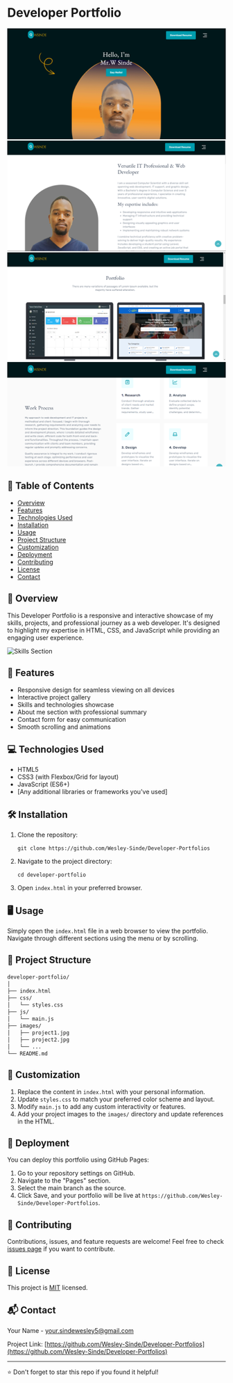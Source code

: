 # Developer Portfolio

![Portfolio Preview](./1.png)
![Portfolio Preview](./2.png)
![Portfolio Preview](./3.png)
![Portfolio Preview](./4.png)

## 📌 Table of Contents

- [Overview](#overview)
- [Features](#features)
- [Technologies Used](#technologies-used)
- [Installation](#installation)
- [Usage](#usage)
- [Project Structure](#project-structure)
- [Customization](#customization)
- [Deployment](#deployment)
- [Contributing](#contributing)
- [License](#license)
- [Contact](#contact)

## 🌟 Overview

This Developer Portfolio is a responsive and interactive showcase of my skills, projects, and professional journey as a web developer. It's designed to highlight my expertise in HTML, CSS, and JavaScript while providing an engaging user experience.

![Skills Section](./skills-section.png)

## 🚀 Features

- Responsive design for seamless viewing on all devices
- Interactive project gallery
- Skills and technologies showcase
- About me section with professional summary
- Contact form for easy communication
- Smooth scrolling and animations

## 💻 Technologies Used

- HTML5
- CSS3 (with Flexbox/Grid for layout)
- JavaScript (ES6+)
- [Any additional libraries or frameworks you've used]

## 🛠 Installation

1. Clone the repository:
   ```
   git clone https://github.com/Wesley-Sinde/Developer-Portfolios
   ```
2. Navigate to the project directory:
   ```
   cd developer-portfolio
   ```
3. Open `index.html` in your preferred browser.

## 🖥 Usage

Simply open the `index.html` file in a web browser to view the portfolio. Navigate through different sections using the menu or by scrolling.

## 📁 Project Structure

```
developer-portfolio/
│
├── index.html
├── css/
│   └── styles.css
├── js/
│   └── main.js
├── images/
│   ├── project1.jpg
│   ├── project2.jpg
│   └── ...
└── README.md
```

## 🎨 Customization

1. Replace the content in `index.html` with your personal information.
2. Update `styles.css` to match your preferred color scheme and layout.
3. Modify `main.js` to add any custom interactivity or features.
4. Add your project images to the `images/` directory and update references in the HTML.

## 🚀 Deployment

You can deploy this portfolio using GitHub Pages:

1. Go to your repository settings on GitHub.
2. Navigate to the "Pages" section.
3. Select the main branch as the source.
4. Click Save, and your portfolio will be live at `https://github.com/Wesley-Sinde/Developer-Portfolios`.

## 🤝 Contributing

Contributions, issues, and feature requests are welcome! Feel free to check [issues page](https://github.com/Wesley-Sinde/Developer-Portfolios/issues) if you want to contribute.

## 📄 License

This project is [MIT](https://choosealicense.com/licenses/mit/) licensed.

## 📬 Contact

Your Name - [your.sindewesley5@gmail.com](mailto:your.sindewesley5@gmail.com)

Project Link: [https://github.com/Wesley-Sinde/Developer-Portfolios](https://github.com/Wesley-Sinde/Developer-Portfolios)

---

⭐️ Don't forget to star this repo if you found it helpful!
